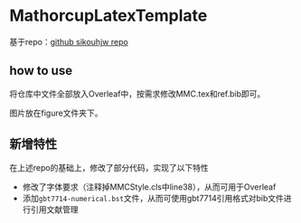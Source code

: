 # MathorcupLatexTemplate

基于repo：[github sikouhjw repo](https://github.com/sikouhjw/MathorCupmodeling)



## how to use

将仓库中文件全部放入Overleaf中，按需求修改MMC.tex和ref.bib即可。

图片放在figure文件夹下。

## 新增特性

在上述repo的基础上，修改了部分代码，实现了以下特性

- 修改了字体要求（注释掉MMCStyle.cls中line38），从而可用于Overleaf
- 添加``gbt7714-numerical.bst``文件，从而可使用gbt7714引用格式对bib文件进行引用文献管理
